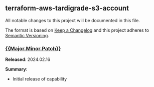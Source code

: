 ## terraform-aws-tardigrade-s3-account

All notable changes to this project will be documented in this file.

The format is based on [Keep a Changelog](http://keepachangelog.com/) and this project adheres to [Semantic Versioning](http://semver.org/).

### [{{Major.Minor.Patch}}](https://github.com/plus3it/terraform-aws-tardigrade-s3-account/releases/tag/1.0.0)

**Released**: 2024.02.16

**Summary**:

*   Initial release of capability
